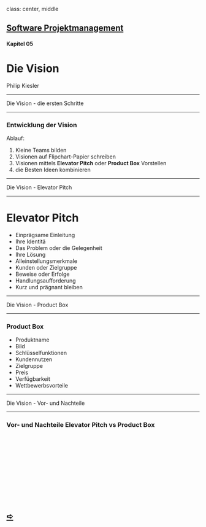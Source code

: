 class: center, middle

## [Software Projektmanagement](index.html)

#### Kapitel 05

# Die Vision

Philip Kiesler


---

Die Vision - die ersten Schritte

----

### Entwicklung der Vision

Ablauf:
1. Kleine Teams bilden
2. Visionen auf Flipchart-Papier schreiben
3. Visionen mittels **Elevator Pitch** oder **Product Box** Vorstellen
4. die Besten Ideen kombinieren

---

Die Vision - Elevator Pitch

----


# Elevator Pitch


- Einprägsame Einleitung
- Ihre Identitä
- Das Problem oder die Gelegenheit
- Ihre Lösung
- Alleinstellungsmerkmale
- Kunden oder Zielgruppe
- Beweise oder Erfolge
- Handlungsaufforderung
- Kurz und prägnant bleiben
---

Die Vision - Product Box

----

### Product Box


- Produktname
- Bild
- Schlüsselfunktionen
- Kundennutzen
- Zielgruppe
- Preis
- Verfügbarkeit
- Wettbewerbsvorteile


---

Die Vision - Vor- und Nachteile

----

### Vor- und Nachteile Elevator Pitch vs Product Box

<br>
<br>
<br>
<br>
<br>
<br>
<br>
<br>
<br>
<br>

## [&#10154;](?url=07.kapitel.md)
